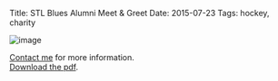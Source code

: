 Title: STL Blues Alumni Meet & Greet
Date: 2015-07-23
Tags: hockey, charity

<!-- 
Join us upstairs at the Springfield Brewing Company on Thursday, August 13th, 2015 for a meet & greet with St. Louis Blues Alumni:

* Reed Lowe
* Larry Patey
* Terry Yake
* Mike Zuke

Admission is free.

There will be a Q&A forum, silent auction, and bubble hockey tournament.
-->




![image][1]

[Contact me](https://twitter.com/DamonOverboe) for more information.  
[Download the pdf][2].

[1]: https://dl.dropboxusercontent.com/u/16078906/blues2015/Blues_Fundraiser.png





[2]: https://dl.dropboxusercontent.com/u/16078906/blues2015/Blues_Fundraiser.pdf
